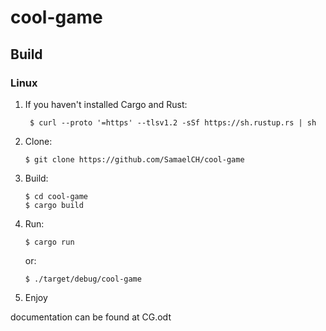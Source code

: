 # cool-game
## Build
### Linux
1. If you haven't installed Cargo and Rust:

        $ curl --proto '=https' --tlsv1.2 -sSf https://sh.rustup.rs | sh

2. Clone:

       $ git clone https://github.com/SamaelCH/cool-game

3. Build:

       $ cd cool-game
       $ cargo build

4. Run:

       $ cargo run
      or:
        
       $ ./target/debug/cool-game

5. Enjoy

documentation can be found at CG.odt 
